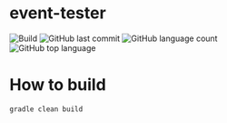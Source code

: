 # event-tester
![Build](https://github.com/trevorism/event-tester/actions/workflows/deploy.yml/badge.svg)
![GitHub last commit](https://img.shields.io/github/last-commit/trevorism/event-tester)
![GitHub language count](https://img.shields.io/github/languages/count/trevorism/event-tester)
![GitHub top language](https://img.shields.io/github/languages/top/trevorism/event-tester)

# How to build
`gradle clean build`

